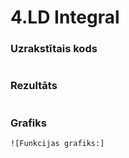 # 4.LD Integral

### Uzrakstītais kods
```
```
### Rezultāts
```
```
### Grafiks
```
![Funkcijas grafiks:]
```
